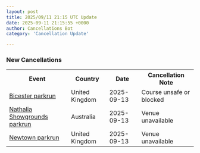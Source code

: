```yaml
---
layout: post
title: 2025/09/11 21:15 UTC Update
date: 2025-09-11 21:15:55 +0000
author: Cancellations Bot
category: 'Cancellation Update'

---
```


<h3>New Cancellations</h3>
<div class='hscrollable'>
<table style='width: 100%'>
    <tr>
        <th>Event</th>
        <th>Country</th>
        <th>Date</th>
        <th>Cancellation Note</th>
    </tr>
    <tr>
        <td><a href="https://www.parkrun.org.uk/bicester">Bicester parkrun</a></td>
        <td>United Kingdom</td>
        <td>2025-09-13</td>
        <td>Course unsafe or blocked</td>
    </tr>
    <tr>
        <td><a href="https://www.parkrun.com.au/nathaliashowgrounds">Nathalia Showgrounds parkrun</a></td>
        <td>Australia</td>
        <td>2025-09-13</td>
        <td>Venue unavailable</td>
    </tr>
    <tr>
        <td><a href="https://www.parkrun.org.uk/newtown">Newtown parkrun</a></td>
        <td>United Kingdom</td>
        <td>2025-09-13</td>
        <td>Venue unavailable</td>
    </tr>
</table>
</div>
